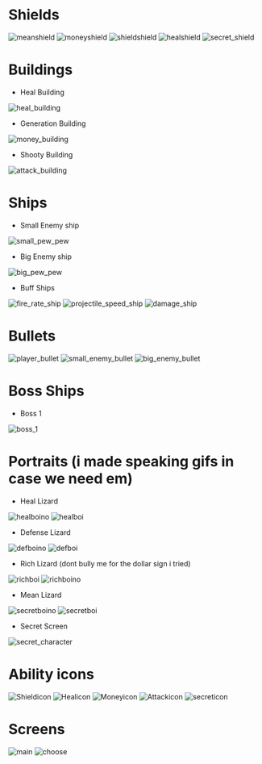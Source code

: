 # Shields

![meanshield](https://user-images.githubusercontent.com/84734669/120508201-d090f080-c3c7-11eb-9758-6733c10e5ef2.png)
![moneyshield](https://user-images.githubusercontent.com/84734669/120508903-64fb5300-c3c8-11eb-9cae-176b1522d4ac.png)
![shieldshield](https://user-images.githubusercontent.com/84734669/120507325-fff32d80-c3c6-11eb-9a97-667e971f275e.png)
![healshield](https://user-images.githubusercontent.com/84734669/120506464-3b412c80-c3c6-11eb-8cd8-523f7ca8a5f4.png)
![secret_shield](https://user-images.githubusercontent.com/84735216/120664341-25496f80-c48b-11eb-926b-1eaed9759012.png)
# Buildings
- Heal Building

![heal_building](https://user-images.githubusercontent.com/84735216/121052393-9e620300-c7ba-11eb-8089-c2f7e0048956.png)
- Generation Building

![money_building](https://user-images.githubusercontent.com/84735216/121052384-9d30d600-c7ba-11eb-986e-70ac02bce2cf.png)
- Shooty Building

![attack_building](https://user-images.githubusercontent.com/84735216/121052374-9b671280-c7ba-11eb-9b72-28cc3f236b4b.png)

# Ships
- Small Enemy ship

![small_pew_pew](https://user-images.githubusercontent.com/84735216/120809138-14abfe80-c54a-11eb-87fc-f9bbee0a2ecf.png)

- Big Enemy ship

![big_pew_pew](https://user-images.githubusercontent.com/84735216/120809137-14136800-c54a-11eb-95a2-44bfdfe23077.png)

- Buff Ships

![fire_rate_ship](https://user-images.githubusercontent.com/84735216/120809123-107fe100-c54a-11eb-9441-a26626fc4a70.png)
![projectile_speed_ship](https://user-images.githubusercontent.com/84735216/120809125-11187780-c54a-11eb-96a7-7b4f71fc514e.png)
![damage_ship](https://user-images.githubusercontent.com/84735216/120809127-11b10e00-c54a-11eb-97a7-317d10e3c9fd.png)

# Bullets
![player_bullet](https://user-images.githubusercontent.com/84734669/121239746-ec9a0380-c899-11eb-9694-2c96050584f8.png)
![small_enemy_bullet](https://user-images.githubusercontent.com/84734669/121239750-eefc5d80-c899-11eb-9433-e0903d649dab.png)
![big_enemy_bullet](https://user-images.githubusercontent.com/84734669/121239754-f15eb780-c899-11eb-975f-3c80bde1c7f3.png)

# Boss Ships

- Boss 1

![boss_1](https://user-images.githubusercontent.com/84735216/120809122-0fe74a80-c54a-11eb-8a6a-81f910d8be07.png)

# Portraits (i made speaking gifs in case we need em)
- Heal Lizard

![healboino](https://user-images.githubusercontent.com/84735216/120103703-3293f080-c151-11eb-83b4-4eddba7ab8cc.png)
![healboi](https://user-images.githubusercontent.com/84735216/120103696-27d95b80-c151-11eb-8ede-4b730aba2cb8.gif)

- Defense Lizard

![defboino](https://user-images.githubusercontent.com/84735216/120103717-42133980-c151-11eb-988c-0c86ca472c7d.png)
![defboi](https://user-images.githubusercontent.com/84735216/120103710-3aec2b80-c151-11eb-8abf-f2743172898c.gif)

- Rich Lizard (dont bully me for the dollar sign i tried)

![richboi](https://user-images.githubusercontent.com/84735216/120112640-f4112c80-c176-11eb-988a-d235b3b51e99.png)
![richboino](https://user-images.githubusercontent.com/84735216/120112642-f4a9c300-c176-11eb-806c-dc3cf97bb81e.gif)

- Mean Lizard

![secretboino](https://user-images.githubusercontent.com/84735216/120103735-5d7e4480-c151-11eb-8785-bb1980cc82d6.png)
![secretboi](https://user-images.githubusercontent.com/84735216/120103734-56573680-c151-11eb-8c02-eb7406a4f424.gif)

- Secret Screen

![secret_character](https://user-images.githubusercontent.com/84735216/120664323-224e7f00-c48b-11eb-8306-d5f10ad38c60.png)

# Ability icons
![Shieldicon](https://user-images.githubusercontent.com/84735216/120664449-37c3a900-c48b-11eb-95af-060cce0f5837.png)
![Healicon](https://user-images.githubusercontent.com/84735216/120664418-32665e80-c48b-11eb-8f51-b6bb317f76fa.png)
![Moneyicon](https://user-images.githubusercontent.com/84735216/120664442-36927c00-c48b-11eb-874b-1ece4c611811.png)
![Attackicon](https://user-images.githubusercontent.com/84735216/120664407-30040480-c48b-11eb-8260-71cb07056776.png)
![secreticon](https://user-images.githubusercontent.com/84735216/120664356-29758d00-c48b-11eb-8539-9bb23a4fd0c8.png)

# Screens
![main](https://user-images.githubusercontent.com/84735216/120377022-dda4d580-c31c-11eb-8d70-cacae8d7253a.png)
![choose](https://user-images.githubusercontent.com/84735216/120377018-db427b80-c31c-11eb-9b29-53b45fa52964.png)
